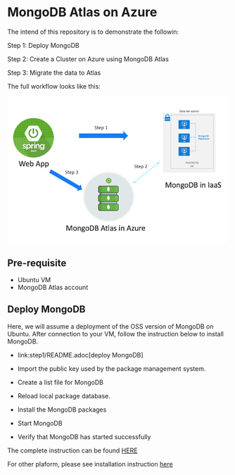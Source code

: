 # MongoDB Atlas on Azure 

The intend of this repository is to demonstrate the followin:


Step 1: Deploy MongoDB 

Step 2: Create a Cluster on Azure using MongoDB Atlas

Step 3: Migrate the data to Atlas


The full workflow looks like this:

![Overview](/imgs/overview.png "Overview")


## Pre-requisite

- Ubuntu VM
- MongoDB Atlas account 


## Deploy MongoDB 

Here, we will assume a deployment of the OSS version of MongoDB on Ubuntu. 
After connection to your VM, follow the instruction below to install MongoDB.

* link:step1/README.adoc[deploy MongoDB]



* Import the public key used by the package management system.


* Create a list file for MongoDB


* Reload local package database.


* Install the MongoDB packages


* Start MongoDB


* Verify that MongoDB has started successfully


The complete instruction can be found [HERE](https://docs.mongodb.com/v3.6/tutorial/install-mongodb-on-ubuntu/)


For other plaform, please see installation instruction [here](https://docs.mongodb.com/v3.6/administration/install-community/) 
